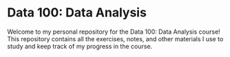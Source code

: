 # Data 100: Data Analysis

Welcome to my personal repository for the Data 100: Data Analysis course! This repository contains all the exercises, notes, and other materials I use to study and keep track of my progress in the course.